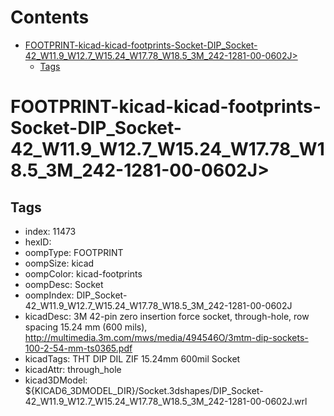 



Contents
========

* [FOOTPRINT-kicad-kicad-footprints-Socket-DIP_Socket-42_W11.9_W12.7_W15.24_W17.78_W18.5_3M_242-1281-00-0602J>](#footprint-kicad-kicad-footprints-socket-dip_socket-42_w119_w127_w1524_w1778_w185_3m_242-1281-00-0602j)
	* [Tags](#tags)

# FOOTPRINT-kicad-kicad-footprints-Socket-DIP_Socket-42_W11.9_W12.7_W15.24_W17.78_W18.5_3M_242-1281-00-0602J>

## Tags

- index: 11473
- hexID: 
- oompType: FOOTPRINT
- oompSize: kicad
- oompColor: kicad-footprints
- oompDesc: Socket
- oompIndex: DIP_Socket-42_W11.9_W12.7_W15.24_W17.78_W18.5_3M_242-1281-00-0602J
- kicadDesc: 3M 42-pin zero insertion force socket, through-hole, row spacing 15.24 mm (600 mils), http://multimedia.3m.com/mws/media/494546O/3mtm-dip-sockets-100-2-54-mm-ts0365.pdf
- kicadTags: THT DIP DIL ZIF 15.24mm 600mil Socket
- kicadAttr: through_hole
- kicad3DModel: ${KICAD6_3DMODEL_DIR}/Socket.3dshapes/DIP_Socket-42_W11.9_W12.7_W15.24_W17.78_W18.5_3M_242-1281-00-0602J.wrl
